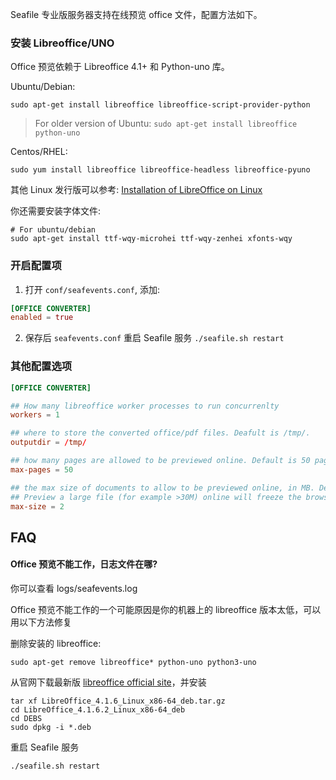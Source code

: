 Seafile 专业版服务器支持在线预览 office 文件，配置方法如下。

### 安装 Libreoffice/UNO ###

Office 预览依赖于 Libreoffice 4.1+ 和 Python-uno 库。

Ubuntu/Debian:
```
sudo apt-get install libreoffice libreoffice-script-provider-python
```
> For older version of Ubuntu: `sudo apt-get install libreoffice python-uno`

Centos/RHEL:
```
sudo yum install libreoffice libreoffice-headless libreoffice-pyuno
```

其他 Linux 发行版可以参考: [Installation of LibreOffice on Linux](http://www.libreoffice.org/get-help/installation/linux/)

你还需要安装字体文件:

```
# For ubuntu/debian
sudo apt-get install ttf-wqy-microhei ttf-wqy-zenhei xfonts-wqy
```

### 开启配置项

1. 打开 `conf/seafevents.conf`, 添加:
```conf
[OFFICE CONVERTER]
enabled = true
```
2. 保存后 `seafevents.conf` 重启 Seafile 服务 `./seafile.sh restart`

### 其他配置选项


```conf
[OFFICE CONVERTER]

## How many libreoffice worker processes to run concurrenlty
workers = 1

## where to store the converted office/pdf files. Deafult is /tmp/.
outputdir = /tmp/

## how many pages are allowed to be previewed online. Default is 50 pages
max-pages = 50

## the max size of documents to allow to be previewed online, in MB. Default is 2 MB
## Preview a large file (for example >30M) online will freeze the browser.
max-size = 2

```

## <a id="wiki-doc-preview"></a>FAQ ##

#### Office 预览不能工作，日志文件在哪?

你可以查看 logs/seafevents.log

Office 预览不能工作的一个可能原因是你的机器上的 libreoffice 版本太低，可以用以下方法修复

删除安装的 libreoffice:
```
sudo apt-get remove libreoffice* python-uno python3-uno
```

从官网下载最新版 [libreoffice official site](http://sourceforge.net/projects/libreoffice.mirror/files/LibreOffice%204.1.6/)，并安装

```
tar xf LibreOffice_4.1.6_Linux_x86-64_deb.tar.gz
cd LibreOffice_4.1.6.2_Linux_x86-64_deb
cd DEBS
sudo dpkg -i *.deb
```

重启 Seafile 服务
```
./seafile.sh restart
```
